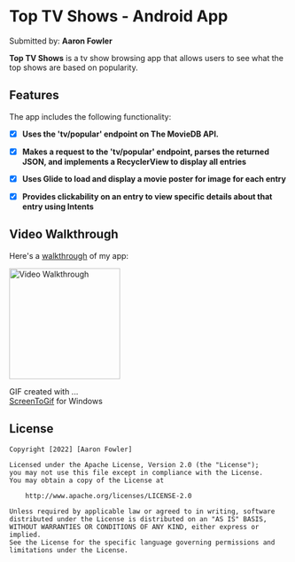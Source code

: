 # Top TV Shows - Android App

Submitted by: **Aaron Fowler**

**Top TV Shows** is a tv show browsing app that allows users to see what the top shows are based on popularity.


## Features

The app includes the following functionality:

- [X] **Uses the 'tv/popular' endpoint on The MovieDB API.**
- [X] **Makes a request to the 'tv/popular' endpoint, parses the returned JSON, and implements a RecyclerView to display all entries**
- [X] **Uses Glide to load and display a movie poster for image for each entry**
- [X] **Provides clickability on an entry to view specific details about that entry using Intents**


## Video Walkthrough

Here's a [walkthrough](https://i.imgur.com/rkcGqY4.gif) of my app:

<img src="https://i.imgur.com/rkcGqY4.gif" title="Video Walkthrough" width="200px" alt="Video Walkthrough" />

GIF created with ...  
[ScreenToGif](https://www.screentogif.com/) for Windows


## License

    Copyright [2022] [Aaron Fowler]

    Licensed under the Apache License, Version 2.0 (the "License");
    you may not use this file except in compliance with the License.
    You may obtain a copy of the License at

        http://www.apache.org/licenses/LICENSE-2.0

    Unless required by applicable law or agreed to in writing, software
    distributed under the License is distributed on an "AS IS" BASIS,
    WITHOUT WARRANTIES OR CONDITIONS OF ANY KIND, either express or implied.
    See the License for the specific language governing permissions and
    limitations under the License.
